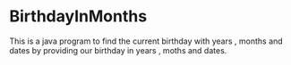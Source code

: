 # BirthdayInMonths
This is a java program to find the current birthday with years , months and dates by providing our birthday in years , moths and dates.
